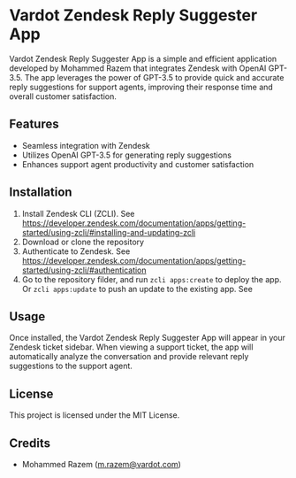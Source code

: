 # Vardot Zendesk Reply Suggester App
Vardot Zendesk Reply Suggester App is a simple and efficient application developed by Mohammed Razem that integrates Zendesk with OpenAI GPT-3.5. The app leverages the power of GPT-3.5 to provide quick and accurate reply suggestions for support agents, improving their response time and overall customer satisfaction.

## Features
- Seamless integration with Zendesk
- Utilizes OpenAI GPT-3.5 for generating reply suggestions
- Enhances support agent productivity and customer satisfaction

## Installation
1. Install Zendesk CLI (ZCLI). See https://developer.zendesk.com/documentation/apps/getting-started/using-zcli/#installing-and-updating-zcli
2. Download or clone the repository
3. Authenticate to Zendesk. See https://developer.zendesk.com/documentation/apps/getting-started/using-zcli/#authentication
4. Go to the repository filder, and run `zcli apps:create` to deploy the app. Or `zcli apps:update` to push an update to the existing app. See 

## Usage
Once installed, the Vardot Zendesk Reply Suggester App will appear in your Zendesk ticket sidebar. When viewing a support ticket, the app will automatically analyze the conversation and provide relevant reply suggestions to the support agent.

## License
This project is licensed under the MIT License.

## Credits
- Mohammed Razem (m.razem@vardot.com)
